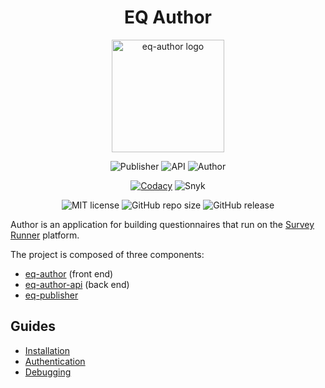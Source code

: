 <div align="center">

# EQ Author

<img width="180" height="180" src="eq-author/public/android-chrome-256x256.png" alt="eq-author logo">


![Publisher](https://github.com/ONSdigital/eq-author-app/workflows/Publisher%20Pull%20Request/badge.svg)
![API](https://github.com/ONSdigital/eq-author-app/workflows/API%20Pull%20Request/badge.svg)
![Author](https://github.com/ONSdigital/eq-author-app/workflows/Author%20Pull%20Request/badge.svg)

[![Codacy](https://api.codacy.com/project/badge/Grade/f9cbc9e5c531436ca73ee0769a766678)](https://www.codacy.com/app/ONSDigital/eq-author-app)
![Snyk](https://img.shields.io/snyk/vulnerabilities/github/ONSDigital/eq-author-app.svg)

![MIT license](https://img.shields.io/github/license/ONSDigital/eq-author-app.svg)
![GitHub repo size](https://img.shields.io/github/repo-size/ONSDigital/eq-author-app.svg)
![GitHub release](https://img.shields.io/github/release/onsdigital/eq-author-app.svg)

</div>

Author is an application for building questionnaires that run on the [Survey Runner](https://github.com/ONSDigital/eq-survey-runner) platform.

The project is composed of three components:

- [eq-author](/eq-author/README.md) (front end)
- [eq-author-api](/eq-author-api/README.md) (back end)
- [eq-publisher](/eq-publisher/README.md)

## Guides

- [Installation](/docs/INSTALLATION.md)
- [Authentication](/docs/AUTHENTICATION.md)
- [Debugging](/docs/DEBUGGING.md)
